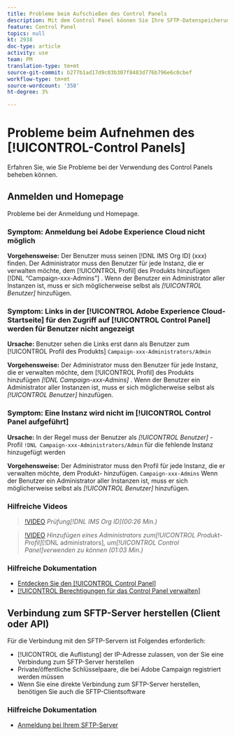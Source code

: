 ```yaml
---
title: Probleme beim Aufschießen des Control Panels
description: Mit dem Control Panel können Sie Ihre SFTP-Datenspeicherung nach Instanz und Zulassungsliste-IP-Adressen überwachen und verwalten.
feature: Control Panel
topics: null
kt: 2938
doc-type: article
activity: use
team: PM
translation-type: tm+mt
source-git-commit: b277b1ad17d9c03b307f8483d776b796e6c0cbef
workflow-type: tm+mt
source-wordcount: '358'
ht-degree: 3%

---
```



# Probleme beim Aufnehmen des [!UICONTROL-Control Panels]

Erfahren Sie, wie Sie Probleme bei der Verwendung des Control Panels beheben können.

## Anmelden und Homepage

Probleme bei der Anmeldung und Homepage.

### Symptom: Anmeldung bei Adobe Experience Cloud nicht möglich

**Vorgehensweise:**
Der Benutzer muss seinen [!DNL IMS Org ID] (xxx) finden. Der Administrator muss den Benutzer für jede Instanz, die er verwalten möchte, dem [!UICONTROL Profil] des Produkts hinzufügen [!DNL “Campaign-xxx-Admins”] . Wenn der Benutzer ein Administrator aller Instanzen ist, muss er sich möglicherweise selbst als *[!UICONTROL Benutzer]* hinzufügen.

### Symptom: Links in der [!UICONTROL Adobe Experience Cloud-Startseite] für den Zugriff auf [!UICONTROL Control Panel] werden für Benutzer nicht angezeigt

**Ursache:**
Benutzer sehen die Links erst dann als Benutzer zum [!UICONTROL Profil des Produkts] `Campaign-xxx-Administrators/Admin`

**Vorgehensweise:**
Der Administrator muss den Benutzer für jede Instanz, die er verwalten möchte, dem [!UICONTROL Profil] des Produkts hinzufügen *[!DNL Campaign-xxx-Admins]* . Wenn der Benutzer ein Administrator aller Instanzen ist, muss er sich möglicherweise selbst als *[!UICONTROL Benutzer]* hinzufügen.

### Symptom: Eine Instanz wird nicht im [!UICONTROL Control Panel aufgeführt]

**Ursache:**
In der Regel muss der Benutzer als *[!UICONTROL Benutzer]* -Profil `!DNL Campaign-xxx-Administrators/Admin` für die fehlende Instanz hinzugefügt werden

**Vorgehensweise:**
Der Administrator muss den Profil für jede Instanz, die er verwalten möchte, dem Produkt- hinzufügen. `Campaign-xxx-Admins` Wenn der Benutzer ein Administrator aller Instanzen ist, muss er sich möglicherweise selbst als *[!UICONTROL Benutzer]* hinzufügen.

### Hilfreiche Videos

>[!VIDEO](https://video.tv.adobe.com/v/27183?quality=12)
*Prüfung[!DNL IMS Org ID](00:26 Min.)*

>[!VIDEO](https://video.tv.adobe.com/v/27147?quality=12)
*Hinzufügen eines Administrators zum[!UICONTROL Produkt-Profil]*[!DNL administrators]*, um[!UICONTROL Control Panel]verwenden zu können (01:03 Min.)*

### Hilfreiche Dokumentation

* [Entdecken Sie den [!UICONTROL Control Panel]](https://helpx.adobe.com/campaign/kb/control-panel-overview.html)
* [[!UICONTROL Berechtigungen für das Control Panel verwalten]](https://helpx.adobe.com/campaign/kb/control-panel-access.html)

## Verbindung zum SFTP-Server herstellen (Client oder API)

Für die Verbindung mit den SFTP-Servern ist Folgendes erforderlich:

* [!UICONTROL die Auflistung] der IP-Adresse zulassen, von der Sie eine Verbindung zum SFTP-Server herstellen
* Private/öffentliche Schlüsselpaare, die bei Adobe Campaign registriert werden müssen
* Wenn Sie eine direkte Verbindung zum SFTP-Server herstellen, benötigen Sie auch die SFTP-Clientsoftware

### Hilfreiche Dokumentation

* [Anmeldung bei Ihrem SFTP-Server](https://helpx.adobe.com/campaign/kb/control-panel-sftp.html#LoggingintoyourSFTPserver)

